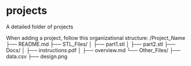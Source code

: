 # projects
A detailed folder of projects

When adding a project, follow this organizational structure:
/Project_Name
  ├── README.md
  ├── STL_Files/
  │     ├── part1.stl
  │     ├── part2.stl
  ├── Docs/
  │     ├── instructions.pdf
  │     ├── overview.md
  └── Other_Files/
        ├── data.csv
        ├── design.png
